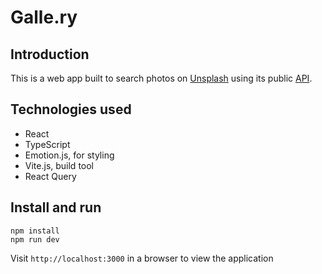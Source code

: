 # Galle.ry

## Introduction

This is a web app built to search photos on [Unsplash](https://unsplash.com/) using its public [API](https://unsplash.com/documentation).

## Technologies used

- React
- TypeScript
- Emotion.js, for styling
- Vite.js, build tool
- React Query

## Install and run

```
npm install
npm run dev
```

Visit `http://localhost:3000` in a browser to view the application
